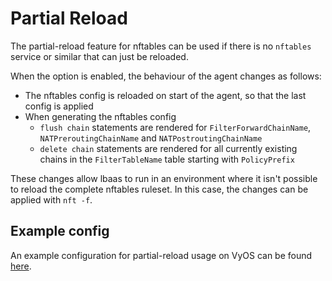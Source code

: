 # Partial Reload

The partial-reload feature for nftables can be used if there is no `nftables` service or similar that can just be reloaded.

When the option is enabled, the behaviour of the agent changes as follows:

- The nftables config is reloaded on start of the agent, so that the last config is applied
- When generating the nftables config
    - `flush chain` statements are rendered for `FilterForwardChainName`, `NATPreroutingChainName` and `NATPostroutingChainName`
    - `delete chain` statements are rendered for all currently existing chains in the `FilterTableName` table starting with `PolicyPrefix`

These changes allow lbaas to run in an environment where it isn't possible to reload the complete nftables ruleset.
In this case, the changes can be applied with `nft -f`.

## Example config
An example configuration for partial-reload usage on VyOS can be found [here](environments/vyos.md).

